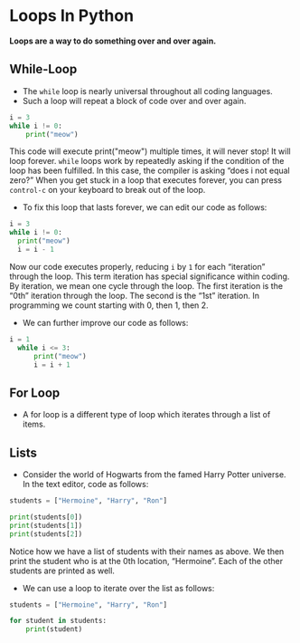 # Loops In Python

<b>Loops are a way to do something over and over again.</b>

## While-Loop

- The `while` loop is nearly universal throughout all coding languages.
- Such a loop will repeat a block of code over and over again.

```Python
i = 3
while i != 0:
    print("meow")
```

This code will execute print("meow") multiple times, it will never stop! It will loop forever. `while` loops work by repeatedly asking if the condition of the loop has been fulfilled. In this case, the compiler is asking “does i not equal zero?” When you get stuck in a loop that executes forever, you can press `control-c` on your keyboard to break out of the loop.

- To fix this loop that lasts forever, we can edit our code as follows:

```Python
i = 3
while i != 0:
  print("meow")
  i = i - 1
```

Now our code executes properly, reducing `i` by `1` for each “iteration” through the loop. This term iteration has special significance within coding. By iteration, we mean one cycle through the loop. The first iteration is the “0th” iteration through the loop. The second is the “1st” iteration. In programming we count starting with 0, then 1, then 2.

- We can further improve our code as follows:

```Python
i = 1
  while i <= 3:
      print("meow")
      i = i + 1
```

## For Loop

- A for loop is a different type of loop which iterates through a list of items.

## Lists

- Consider the world of Hogwarts from the famed Harry Potter universe. In the text editor, code as follows:

```Python
students = ["Hermoine", "Harry", "Ron"]

print(students[0])
print(students[1])
print(students[2])
```

Notice how we have a list of students with their names as above. We then print the student who is at the 0th location, “Hermoine”. Each of the other students are printed as well.

- We can use a loop to iterate over the list as follows:

```Python
students = ["Hermoine", "Harry", "Ron"]

for student in students:
    print(student)
```
